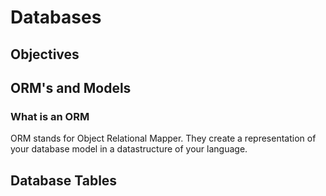 # Databases


## Objectives


## ORM's and Models

### What is an ORM
ORM stands for Object Relational Mapper. They create a representation of your database model in a datastructure of your language.


## Database Tables